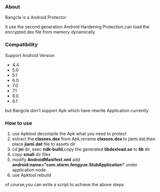 ### About
Bangcle  is a Android Protector

It use  the  second generation Android Hardening Protection,can load the encrypted dex file from memory dynamically

### Compatibility
Support Android Version
- 4.4
- 5.0
- 5.1
- 6.0
- 7.0
- 7.1
- 8.0
- 8.1

but Bangcle don't support Apk which have rewrite Application currently

### How to use
1. use Apktool decompile the Apk what you need to protect
2. extract the **classes.dex** from Apk,rename **classes.dex** to jiami.dat,then place **jiami.dat** file to assets dir
3. cd **jni** dir, exec **ndk-build**,copy the generated **libdexload.so** to **lib** dir
4. copy **smali** dir files
5. modify **AndroidManifest.xml**
   add  **android:name="com.storm.fengyue.StubApplication"** under application node
6. use Apktool rebuild

of course,you can write a script to achieve the above steps
